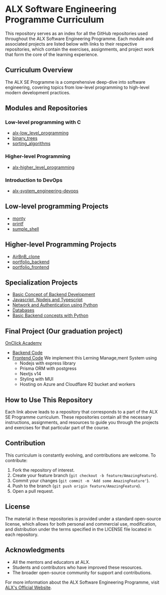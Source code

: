 # ALX Software Engineering Programme Curriculum

This repository serves as an index for all the GitHub repositories used throughout the ALX Software Engineering Programme. Each module and associated projects are listed below with links to their respective repositories, which contain the exercises, assignments, and project work that form the core of the learning experience.

## Curriculum Overview

The ALX SE Programme is a comprehensive deep-dive into software engineering, covering topics from low-level programming to high-level modern development practices.

## Modules and Repositories

### Low-level programming with C
  - [alx-low_level_programming](https://github.com/0marSalah/alx-low_level_programming)
  - [binary_trees](https://github.com/0marSalah/binary_trees)
  - [sorting_algorithms](https://github.com/0marSalah/sorting_algorithms)

### Higher-level Programming
  - [alx-higher_level_programming](https://github.com/0marSalah/alx-higher_level_programming)

### Introduction to DevOps
  - [alx-system_engineering-devops](https://github.com/0marSalah/alx-system_engineering-devops)

## Low-level programming Projects
  - [monty](https://github.com/0marSalah/monty)
  - [printf](https://github.com/0marSalah/printf)
  - [sumple_shell](https://github.com/0marSalah/simple_shell)

## Higher-level Programming Projects
  - [AirBnB_clone](https://github.com/0marSalah/AirBnB_clone_v4)
  - [portfolio_backend](https://github.com/0marSalah/alx-portfolio-back)
  - [portfolio_frontend](https://github.com/AmrShoukry/time_tracker_pro)

## Specialization Projects
  - [Basic Concept of Backend Development](https://github.com/0marSalah/alx-backend)
  - [Javascript, Nodejs and Typescript](https://github.com/0marSalah/alx-backend)
  - [Network and Authentication using Python](https://github.com/0marSalah/alx-backend-user-data)
  - [Databases](https://github.com/0marSalah/alx-backend-storage)
  - [Basic Backend concepts with Python](https://github.com/0marSalah/alx-backend-python)

## Final Project (Our graduation project)
  [OnClick Academy](https://github.com/onclick-academy)
  - [Backend Code](https://github.com/onclick-academy/onclick-server)
  - [Frontend Code](https://github.com/onclick-academy/onclick-client)
  We implement this Lerning Manage,ment System using
      - Nodejs with express library
      - Prisma ORM with postgress
      - Nextjs v14
      - Styling with MUI
      - Hosting on Azure and Cloudflare R2 bucket and workers


## How to Use This Repository

Each link above leads to a repository that corresponds to a part of the ALX SE Programme curriculum. These repositories contain all the necessary instructions, assignments, and resources to guide you through the projects and exercises for that particular part of the course.

## Contribution

This curriculum is constantly evolving, and contributions are welcome. To contribute:

1. Fork the repository of interest.
2. Create your feature branch (`git checkout -b feature/AmazingFeature`).
3. Commit your changes (`git commit -m 'Add some AmazingFeature'`).
4. Push to the branch (`git push origin feature/AmazingFeature`).
5. Open a pull request.

## License

The material in these repositories is provided under a standard open-source license, which allows for both personal and commercial use, modification, and distribution under the terms specified in the LICENSE file located in each repository.

## Acknowledgments

- All the mentors and educators at ALX.
- Students and contributors who have improved these resources.
- The broader open-source community for support and contributions.

For more information about the ALX Software Engineering Programme, visit [ALX's Official Website](#).
